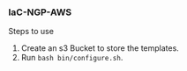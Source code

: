 ### IaC-NGP-AWS

Steps to use

1. Create an s3 Bucket to store the templates.
2. Run `bash bin/configure.sh`.
